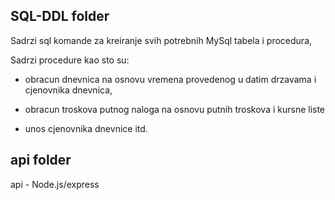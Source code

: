 ## SQL-DDL folder
   
   Sadrzi sql komande za kreiranje svih potrebnih MySql tabela i procedura,
   
   Sadrzi procedure kao sto su:
   
   - obracun dnevnica na osnovu vremena provedenog u datim drzavama i cjenovnika dnevnica,
   
   - obracun troskova putnog naloga na osnovu putnih troskova i kursne liste
   
   - unos cjenovnika dnevnice itd.

   
##  api folder
   api - Node.js/express
   
   
